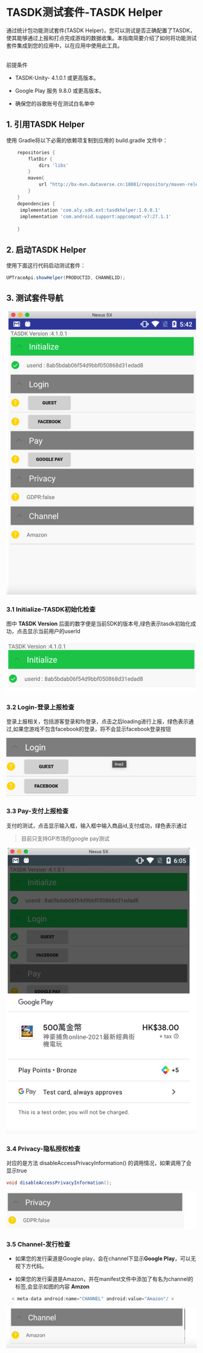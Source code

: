 # TASDK测试套件-TASDK Helper 

通过统计包功能测试套件(TASDK Helper)，您可以测试是否正确配置了TASDK，使其能够通过上报和打点完成游戏的数据收集。本指南简要介绍了如何将功能测试套件集成到您的应用中，以在应用中使用此工具。

</br>
前提条件

- TASDK-Unity-  4.1.0.1 或更高版本。

- Google Play 服务 9.8.0 或更高版本。

- 确保您的谷歌账号在测试白名单中

  

## 1. 引用TASDK Helper
使用 Gradle将以下必需的依赖项复制到应用的 build.gradle 文件中：
```groovy
    repositories {
        flatDir {
            dirs 'libs'
        }
        maven{
            url "http://bx-mvn.dataverse.cn:18081/repository/maven-releases/"
        }
    }
    dependencies {
     implementation 'com.aly.sdk.ext:tasdkhelper:1.0.0.1'
	 implementation 'com.android.support:appcompat-v7:27.1.1'

    }

```

## 2. 启动TASDK Helper

使用下面这行代码启动测试套件：

 ```C#
UPTraceApi.showHelper(PRODUCTID, CHANNELID);
 ```
## 3. 测试套件导航

![helper_nav](../image/helper_nav.png)

### 3.1 Initialize-TASDK初始化检查

图中 **TASDK Version** 后面的数字便是当前SDK的版本号,绿色表示tasdk初始化成功，点击显示当前用户的userId

![helper_init](../image/helper_init.png)

### 3.2 Login-登录上报检查
登录上报相关，包括游客登录和fb登录，点击之后loading进行上报，绿色表示通过,如果您游戏不包含facebook的登录，将不会显示facebook登录按钮

 ![helper_login](../image/helper_login.png)

### 3.3 Pay-支付上报检查
支付的测试，点击显示输入框，输入框中输入商品id,支付成功，绿色表示通过
> 目前只支持GP市场的google pay测试

![helper_ipa](../image/helper_ipa.png)

### 3.4 Privacy-隐私授权检查
对应的是方法 disableAccessPrivacyInformation() 的调用情况，如果调用了会显示true
```groovy
void disableAccessPrivacyInformation();
```
![helper_gdpr](../image/helper_gdpr.png) 


### 3.5 Channel-发行检查
- 如果您的发行渠道是Google play，会在channel下显示**Google Play**，可以无视下方代码。

- 如果您的发行渠道是Amazon，并在manifest文件中添加了有名为channel的标签,会显示如图的内容 **Amzon** 

```groovy
  < meta-data android:name="CHANNEL" android:value="Amazon"/ >
```
![helper_channel](../image/helper_channel.png) 
